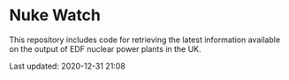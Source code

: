 # Nuke Watch

This repository includes code for retrieving the latest information available on the output of EDF nuclear power plants in the UK.

Last updated: 2020-12-31 21:08